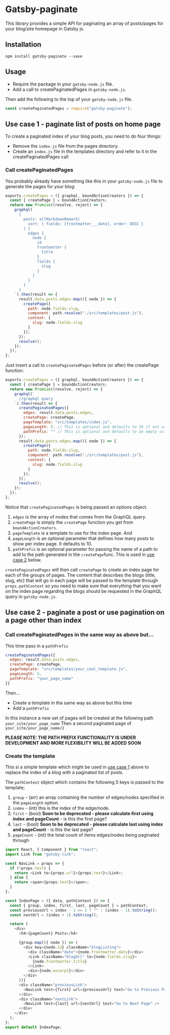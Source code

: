 # Gatsby-paginate

This library provides a simple API for paginating an array of posts/pages for your blog/site homepage in Gatsby js.

## Installation

```
npm install gatsby-paginate --save
```

## Usage

* Require the package in your `gatsby-node.js` file.
* Add a call to createPaginatedPages in `gatsby-node.js`.

Then add the following to the top of your `gatsby-node.js` file.

```javascript
const createPaginatedPages = require("gatsby-paginate");
````

## Use case 1 - paginate list of posts on home page<a name="eg1"></a>

To create a paginated index of your blog posts, you need to do four things:

* Remove the `index.js` file from the pages directory.
* Create an `index.js` file in the templates directory and refer to it in the createPaginatedPages call

### Call createPaginatedPages

You probably already have something like this in your `gatsby-node.js` file to generate the pages for your blog:

```javascript
exports.createPages = ({ graphql, boundActionCreators }) => {
  const { createPage } = boundActionCreators;
  return new Promise((resolve, reject) => {
    graphql(`
      {
        posts: allMarkdownRemark(
          sort: { fields: [frontmatter___date], order: DESC }
        ) {
          edges {
            node {
              id
              frontmatter {
                title
              }
              fields {
                slug
              }
            }
          }
        }
      }
    `).then(result => {
      result.data.posts.edges.map(({ node }) => {
        createPage({
          path: node.fields.slug,
          component: path.resolve("./src/templates/post.js"),
          context: {
            slug: node.fields.slug
          }
        });
      });
      resolve();
    });
  });
};
```

Just insert a call to `createPaginatedPages` before (or after) the createPage function:

```javascript
exports.createPages = ({ graphql, boundActionCreators }) => {
  const { createPage } = boundActionCreators;
  return new Promise((resolve, reject) => {
    graphql(`
      //graphql query
    `).then(result => {
      createPaginatedPages({
        edges: result.data.posts.edges,
        createPage: createPage,
        pageTemplate: "src/templates/index.js",
        pageLength: 5, // This is optional and defaults to 10 if not used
        pathPrefix: "" // This is optional and defaults to an empty sctring if not used
      });
      result.data.posts.edges.map(({ node }) => {
        createPage({
          path: node.fields.slug,
          component: path.resolve("./src/templates/post.js"),
          context: {
            slug: node.fields.slug
          }
        });
      });
      resolve();
    });
  });
};
```

Notice that `createPaginatedPages` is being passed an options object.

1. `edges` is the array of nodes that comes from the GraphQL query.
2. `createPage` is simply the `createPage` function you get from `boundActionCreators`.
3. `pageTemplate` is a template to use for the index page. And
4. `pageLength` is an optional parameter that defines how many posts to show per index page. It defaults to 10.
5. `pathPrefix` is an optional parameter for passing the name of a path to add to the path generated in the `createPage`func. This is used in [use case 2](#eg2) below.

`createPaginatedPages` will then call `createPage` to create an index page for each of the groups of pages. The content that describes the blogs (title, slug, etc) that will go in each page will be passed to the template through `props.pathContext` so you need to make sure that everything that you want on the index page regarding the blogs should be requested in the GraphQL query in `gatsby-node.js`.

## Use case 2 - paginate a post or use pagination on a page other than index<a name="eg2"></a>

### Call createPaginatedPages in the same way as above but...

This time pass in a `pathPrefix`

```javascript
createPaginatedPages({
  edges: result.data.posts.edges,
  createPage: createPage,
  pageTemplate: "src/templates/your_cool_template.js",
  pageLength: 5,
  pathPrefix: "your_page_name"
}}
```

Then...

* Create a template in tha same way as above but this time
* Add a `pathPrefix`

In this instance a new set of pages will be created at the following path `your_site/your_page_name`
Then a second paginated page of `your_site/your_page_name/2`

**PLEASE NOTE: THE PATH PREFIX FUNCTIONALITY IS UNDER DEVELOPMENT AND MORE FLEXIBILITY WILL BE ADDED SOON**

### Create the template

This si a simple template which might be used in [use case 1](#eg1) above to replace the index of a blog with a paginated list of posts.

The `pathContext` object which contains the following 5 keys is passed to the template;

1. `group` - (arr) an array containing the number of edges/nodes specified in the `pageLength` option.
1. `index` - (int) this is the index of the edge/node.
1. `first` - (bool) **Soon to be deprecated - please calculate first using index and pageCount** - is this the first page?
1. `last` - (bool) **Soon to be deprecated - please calculate last using index and pageCount** - is this the last page?
1. `pageCount` - (int) the total count of items edges/nodes being paginated through

```javascript
import React, { Component } from "react";
import Link from "gatsby-link";

const NavLink = props => {
  if (!props.test) {
    return <Link to={props.url}>{props.text}</Link>;
  } else {
    return <span>{props.text}</span>;
  }
};

const IndexPage = ({ data, pathContext }) => {
  const { group, index, first, last, pageCount } = pathContext;
  const previousUrl = index - 1 == 1 ? "" : (index - 1).toString();
  const nextUrl = (index + 1).toString();

  return (
    <div>
      <h4>{pageCount} Posts</h4>

      {group.map(({ node }) => (
        <div key={node.id} className="blogListing">
          <div className="date">{node.frontmatter.date}</div>
          <Link className="blogUrl" to={node.fields.slug}>
            {node.frontmatter.title}
          </Link>
          <div>{node.excerpt}</div>
        </div>
      ))}
      <div className="previousLink">
        <NavLink test={first} url={previousUrl} text="Go to Previous Page" />
      </div>
      <div className="nextLink">
        <NavLink test={last} url={nextUrl} text="Go to Next Page" />
      </div>
    </div>
  );
};
export default IndexPage;
```
